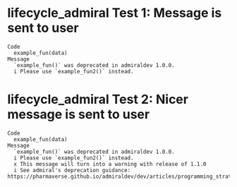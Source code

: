 # lifecycle_admiral Test 1:  Message is sent to user

    Code
      example_fun(data)
    Message
      `example_fun()` was deprecated in admiraldev 1.0.0.
      i Please use `example_fun2()` instead.

# lifecycle_admiral Test 2:  Nicer message is sent to user

    Code
      example_fun(data)
    Message
      `example_fun()` was deprecated in admiraldev 1.0.0.
      i Please use `example_fun2()` instead.
      x This message will turn into a warning with release of 1.1.0
      i See admiral's deprecation guidance: https://pharmaverse.github.io/admiraldev/dev/articles/programming_strategy.html#deprecation

